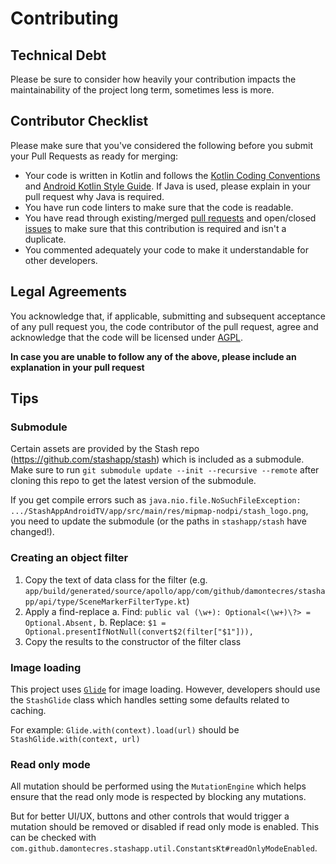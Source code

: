 # Contributing

## Technical Debt
Please be sure to consider how heavily your contribution impacts the maintainability of the project long term, sometimes less is more.

## Contributor Checklist
Please make sure that you've considered the following before you submit your Pull Requests as ready for merging:
* Your code is written in Kotlin and follows the [Kotlin Coding Conventions](https://kotlinlang.org/docs/coding-conventions.html) and [Android Kotlin Style Guide](https://developer.android.com/kotlin/style-guide). If Java is used, please explain in your pull request why Java is required.
* You have run code linters to make sure that the code is readable.
* You have read through existing/merged [pull requests](https://github.com/damontecres/StashAppAndroidTV/pulls) and open/closed [issues](https://github.com/damontecres/StashAppAndroidTV/issues) to make sure that this contribution is required and isn't a duplicate.
* You commented adequately your code to make it understandable for other developers.

## Legal Agreements

You acknowledge that, if applicable, submitting and subsequent acceptance of any pull request you, the code contributor of the pull request, agree and acknowledge that the code will be licensed under [AGPL](LICENSE).

**In case you are unable to follow any of the above, please include an explanation in your pull request**

## Tips

### Submodule

Certain assets are provided by the Stash repo (https://github.com/stashapp/stash) which is included as a submodule. Make sure to run `git submodule update --init --recursive --remote` after cloning this repo to get the latest version of the submodule.

If you get compile errors such as `java.nio.file.NoSuchFileException: .../StashAppAndroidTV/app/src/main/res/mipmap-nodpi/stash_logo.png`, you need to update the submodule (or the paths in `stashapp/stash` have changed!).

### Creating an object filter

1. Copy the text of data class for the filter (e.g. `app/build/generated/source/apollo/app/com/github/damontecres/stashapp/api/type/SceneMarkerFilterType.kt`)
2. Apply a find-replace
    a. Find: `public val (\w+): Optional<(\w+)\?> = Optional.Absent,`
    b. Replace: `$1 = Optional.presentIfNotNull(convert$2(filter["$1"])),`
3. Copy the results to the constructor of the filter class

### Image loading

This project uses [`Glide`](https://github.com/bumptech/glide) for image loading. However, developers should use the `StashGlide` class which handles setting some defaults related to caching.

For example: `Glide.with(context).load(url)` should be `StashGlide.with(context, url)`

### Read only mode

All mutation should be performed using the `MutationEngine` which helps ensure that the read only mode is respected by blocking any mutations.

But for better UI/UX, buttons and other controls that would trigger a mutation should be removed or disabled if read only mode is enabled. This can be checked with `com.github.damontecres.stashapp.util.ConstantsKt#readOnlyModeEnabled`.
